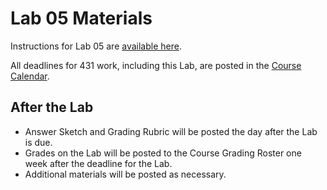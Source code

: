 # Lab 05 Materials

Instructions for Lab 05 are [available here](https://github.com/THOMASELOVE/431-2021/blob/main/labs/lab05/lab05.md).

All deadlines for 431 work, including this Lab, are posted in the [Course Calendar](https://thomaselove.github.io/431/calendar.html).

## After the Lab

- Answer Sketch and Grading Rubric will be posted the day after the Lab is due.
- Grades on the Lab will be posted to the Course Grading Roster one week after the deadline for the Lab.
- Additional materials will be posted as necessary.
